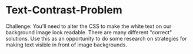 # Text-Contrast-Problem

Challenge: You'll need to alter the CSS to make the white text on our background image look readable. There are many different "correct" solutions. Use this as an opportunity to do some research on strategies for making text visible in front of image backgrounds.